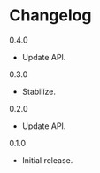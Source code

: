 # Changelog

0.4.0

* Update API.

0.3.0

* Stabilize.

0.2.0

* Update API.

0.1.0

* Initial release.
